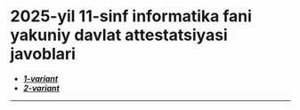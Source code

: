 # 2025-yil 11-sinf informatika fani yakuniy davlat attestatsiyasi javoblari

* ***[1-variant](https://github.com/asadbek-sotiboldiyev/11-sinf-bilet-informatika/tree/main/1-variant)***
* ***[2-variant](https://github.com/asadbek-sotiboldiyev/11-sinf-bilet-informatika/tree/main/2-variant)***

---

